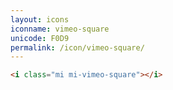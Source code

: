 ```yaml
---
layout: icons
iconname: vimeo-square
unicode: F0D9
permalink: /icon/vimeo-square/
---
```


``` html
<i class="mi mi-vimeo-square"></i>
```
